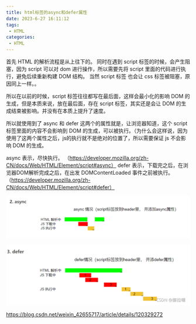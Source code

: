 ```yaml
---
title: html标签的async和defer属性
date: 2023-6-27 16:11:12
tags:
 - HTML
categories:
 - HTML
---
```



  首先 HTML 的解析流程是从上往下的。
  同时在遇到 script 标签的时候，会产生阻塞，因为 script 可以对 dom 进行操作，所以需要先将 script 里面的代码进行执行，避免后续重新构建 DOM 结构。
  当然 script 标签 也会让 css 标签被阻塞，原因同上一样。。


所以在以前的时候，script 标签往往都写在最后面，这样会最小化的影响 DOM 的生成，但是本质来说，放在最后面，存在 script 标签，其实还是会让 DOM 的生成结束被影响。并没有在本质上提升了速度。

所以就使用到了 async 和 defer 这两个的属性就是，让浏览器知道，这个 script 标签里面的内容不会影响到 DOM 的生成，可以被执行。（为什么会这样说，因为使用了这两个属性之后，js的执行就不是绝对的位置了，所以需要保证 js 不会影响 DOM 的生成。


async 表示，尽快执行。  （https://developer.mozilla.org/zh-CN/docs/Web/HTML/Element/script#async）
defer 表示，下载完之后，在浏览器DOM解析完成之后，在出发 DOMContentLoaded 事件之前被执行。 （https://developer.mozilla.org/zh-CN/docs/Web/HTML/Element/script#defer）



![Alt text](./html%E6%A0%87%E7%AD%BE%E7%9A%84async%E5%92%8Cdefer%E5%B1%9E%E6%80%A7/image.png)


![Alt text](./html%E6%A0%87%E7%AD%BE%E7%9A%84async%E5%92%8Cdefer%E5%B1%9E%E6%80%A7/image1.png)

https://blog.csdn.net/weixin_42655717/article/details/120329272